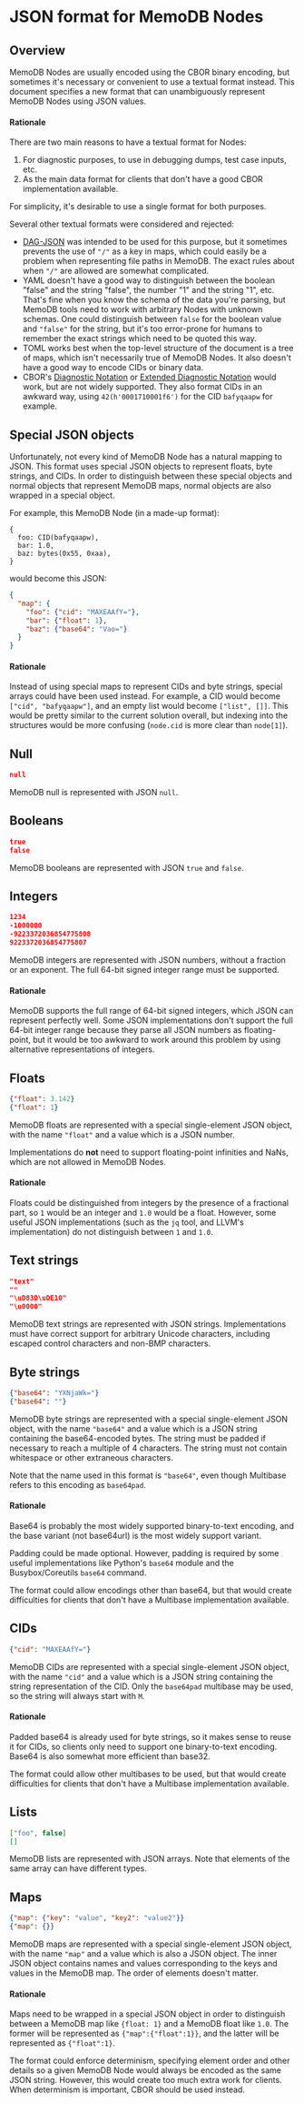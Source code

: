 # JSON format for MemoDB Nodes

<!-- markdownlint-disable MD001 MD024 -->

## Overview

MemoDB Nodes are usually encoded using the CBOR binary encoding, but sometimes
it's necessary or convenient to use a textual format instead. This document
specifies a new format that can unambiguously represent MemoDB Nodes using JSON
values.

#### Rationale

There are two main reasons to have a textual format for Nodes:

1. For diagnostic purposes, to use in debugging dumps, test case inputs, etc.
2. As the main data format for clients that don't have a good CBOR
   implementation available.

For simplicity, it's desirable to use a single format for both purposes.

Several other textual formats were considered and rejected:

- [DAG-JSON] was intended to be used for this purpose, but it sometimes
  prevents the use of `"/"` as a key in maps, which could easily be a problem
  when representing file paths in MemoDB. The exact rules about when `"/"` are
  allowed are somewhat complicated.
- YAML doesn't have a good way to distinguish between the boolean "false" and
  the string "false", the number "1" and the string "1", etc. That's fine when
  you know the schema of the data you're parsing, but MemoDB tools need to work
  with arbitrary Nodes with unknown schemas. One could distinguish between
  `false` for the boolean value and `"false"` for the string, but it's too
  error-prone for humans to remember the exact strings which need to be quoted
  this way.
- TOML works best when the top-level structure of the document is a tree of
  maps, which isn't necessarily true of MemoDB Nodes. It also doesn't have a
  good way to encode CIDs or binary data.
- CBOR's [Diagnostic Notation] or [Extended Diagnostic Notation] would work,
  but are not widely supported. They also format CIDs in an awkward way, using
  `42(h'0001710001f6')` for the CID `bafyqaapw` for example.


## Special JSON objects

Unfortunately, not every kind of MemoDB Node has a natural mapping to JSON.
This format uses special JSON objects to represent floats, byte strings, and
CIDs. In order to distinguish between these special objects and normal objects
that represent MemoDB maps, normal objects are also wrapped in a special
object.

For example, this MemoDB Node (in a made-up format):

<!-- markdownlint-disable-next-line MD040 -->
```
{
  foo: CID(bafyqaapw),
  bar: 1.0,
  baz: bytes(0x55, 0xaa),
}
```

would become this JSON:

```json
{
  "map": {
    "foo": {"cid": "MAXEAAfY="},
    "bar": {"float": 1},
    "baz": {"base64": "Vao="}
  }
}
```

#### Rationale

Instead of using special maps to represent CIDs and byte strings, special
arrays could have been used instead. For example, a CID would become `["cid",
"bafyqaapw"]`, and an empty list would become `["list", []]`. This would be
pretty similar to the current solution overall, but indexing into the
structures would be more confusing (`node.cid` is more clear than `node[1]`).

## Null

```json
null
```

MemoDB null is represented with JSON `null`.

## Booleans

```json
true
false
```

MemoDB booleans are represented with JSON `true` and `false`.

## Integers

```json
1234
-1000000
-9223372036854775808
9223372036854775807
```

MemoDB integers are represented with JSON numbers, without a fraction or an
exponent. The full 64-bit signed integer range must be supported.

#### Rationale

MemoDB supports the full range of 64-bit signed integers, which JSON can
represent perfectly well. Some JSON implementations don't support the full
64-bit integer range because they parse all JSON numbers as floating-point, but
it would be too awkward to work around this problem by using alternative
representations of integers.

## Floats

```json
{"float": 3.142}
{"float": 1}
```

MemoDB floats are represented with a special single-element JSON object, with
the name `"float"` and a value which is a JSON number.

Implementations do **not** need to support floating-point infinities and NaNs,
which are not allowed in MemoDB Nodes.

#### Rationale

Floats could be distinguished from integers by the presence of a fractional
part, so `1` would be an integer and `1.0` would be a float. However, some
useful JSON implementations (such as the `jq` tool, and LLVM's implementation)
do not distinguish between `1` and `1.0`.

## Text strings

```json
"text"
""
"\uD83D\uDE10"
"\u0000"
```

MemoDB text strings are represented with JSON strings. Implementations must
have correct support for arbitrary Unicode characters, including escaped
control characters and non-BMP characters.

## Byte strings

```json
{"base64": "YXNjaWk="}
{"base64": ""}
```

MemoDB byte strings are represented with a special single-element JSON object,
with the name `"base64"` and a value which is a JSON string containing the
base64-encoded bytes. The string must be padded if necessary to reach a
multiple of 4 characters. The string must not contain whitespace or other
extraneous characters.

Note that the name used in this format is `"base64"`, even though Multibase
refers to this encoding as `base64pad`.

#### Rationale

Base64 is probably the most widely supported binary-to-text encoding, and the
base variant (not base64url) is the most widely support variant.

Padding could be made optional. However, padding is required by some useful
implementations like Python's `base64` module and the Busybox/Coreutils
`base64` command.

The format could allow encodings other than base64, but that would create
difficulties for clients that don't have a Multibase implementation available.

## CIDs

```json
{"cid": "MAXEAAfY="}
```

MemoDB CIDs are represented with a special single-element JSON object, with the
name `"cid"` and a value which is a JSON string containing the string
representation of the CID. Only the `base64pad` multibase may be used, so the
string will always start with `M`.

#### Rationale

Padded base64 is already used for byte strings, so it makes sense to reuse it
for CIDs, so clients only need to support one binary-to-text encoding. Base64
is also somewhat more efficient than base32.

The format could allow other multibases to be used, but that would create
difficulties for clients that don't have a Multibase implementation available.

## Lists

```json
["foo", false]
[]
```

MemoDB lists are represented with JSON arrays. Note that elements of the same
array can have different types.

## Maps

```json
{"map": {"key": "value", "key2": "value2"}}
{"map": {}}
```

MemoDB maps are represented with a special single-element JSON object, with the
name `"map"` and a value which is also a JSON object. The inner JSON object
contains names and values corresponding to the keys and values in the MemoDB
map. The order of elements doesn't matter.

#### Rationale

Maps need to be wrapped in a special JSON object in order to distinguish
between a MemoDB map like `{float: 1}` and a MemoDB float like `1.0`. The
former will be represented as `{"map":{"float":1}}`, and the latter will be
represented as `{"float":1}`.

The format could enforce determinism, specifying element order and other
details so a given MemoDB Node would always be encoded as the same JSON string.
However, this would create too much extra work for clients. When determinism is
important, CBOR should be used instead.

[DAG-JSON]: https://github.com/ipld/specs/blob/master/block-layer/codecs/dag-json.md
[Diagnostic Notation]: https://www.rfc-editor.org/rfc/rfc8949.html#name-diagnostic-notation
[Extended Diagnostic Notation]: https://datatracker.ietf.org/doc/html/rfc8610#appendix-G
